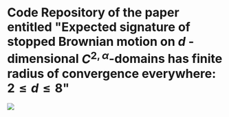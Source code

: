 #  Code Repository of the paper entitled "Expected signature of stopped Brownian motion on $d$ -dimensional $C^{2, \alpha}$-domains has finite radius of convergence everywhere: $2\leq d \leq 8$"

<img src="https://render.githubusercontent.com/render/math?math=e^{i \pi} = -1">

